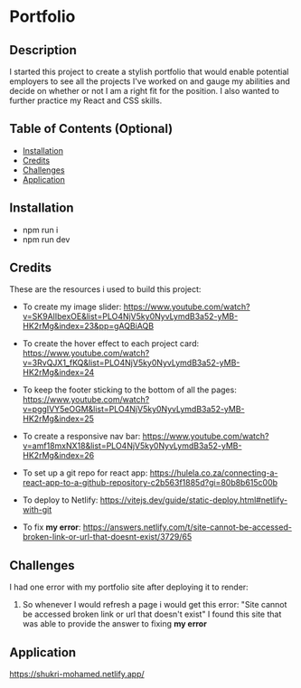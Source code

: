 # Portfolio

## Description

I started this project to create a stylish portfolio that would enable potential employers to see all the projects I've worked on and gauge my abilities and decide on whether or not I am a right fit for the position. I also wanted to further practice my React and CSS skills.

## Table of Contents (Optional)

- [Installation](#installation)
- [Credits](#credits)
- [Challenges](#challenges)
- [Application](#application)

## Installation

- npm run i
- npm run dev

## Credits

These are the resources i used to build this project:

- To create my image slider: https://www.youtube.com/watch?v=SK9AlIbexOE&list=PLO4NjV5ky0NyvLymdB3a52-yMB-HK2rMg&index=23&pp=gAQBiAQB

- To create the hover effect to each project card: https://www.youtube.com/watch?v=3RvQJX1_fKQ&list=PLO4NjV5ky0NyvLymdB3a52-yMB-HK2rMg&index=24

- To keep the footer sticking to the bottom of all the pages: https://www.youtube.com/watch?v=pggIVY5eOGM&list=PLO4NjV5ky0NyvLymdB3a52-yMB-HK2rMg&index=25

- To create a responsive nav bar: https://www.youtube.com/watch?v=amf18mxNX18&list=PLO4NjV5ky0NyvLymdB3a52-yMB-HK2rMg&index=26

- To set up a git repo for react app: https://hulela.co.za/connecting-a-react-app-to-a-github-repository-c2b563f1885d?gi=80b8b615c00b

- To deploy to Netlify: https://vitejs.dev/guide/static-deploy.html#netlify-with-git

- To fix **my error**: https://answers.netlify.com/t/site-cannot-be-accessed-broken-link-or-url-that-doesnt-exist/3729/65

## Challenges

I had one error with my portfolio site after deploying it to render:

1. So whenever I would refresh a page i would get this error: "Site cannot be accessed broken link or url that doesn't exist" I found this site that was able to provide the answer to fixing **my error**

## Application

https://shukri-mohamed.netlify.app/


